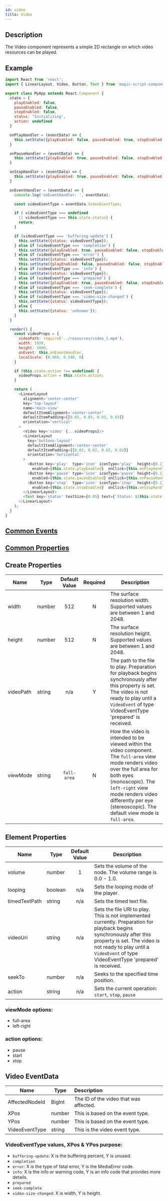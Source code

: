 ```yaml
---
id: video
title: Video
---
```



## Description

The Video component represents a simple 2D rectangle on which video resources can be played.

## Example

```javascript
import React from 'react';
import { LinearLayout, Video, Button, Text } from 'magic-script-components';

export class MyApp extends React.Component {
  state = {
    playEnabled: false,
    pauseEnabled: false,
    stopEnabled: false,
    status: 'Initializing',
    action: undefined
  }

  onPlayHandler = (eventData) => {
    this.setState({playEnabled: false, pauseEnabled: true, stopEnabled: true, action: 'start'});
  }

  onPauseHandler = (eventData) => {
    this.setState({playEnabled: true, pauseEnabled: false, stopEnabled: true, action: 'pause'});
  }

  onStopHandler = (eventData) => {
    this.setState({playEnabled: true, pauseEnabled: false, stopEnabled: false, action: 'stop'});
  }

  onEventHandler = (eventData) => {
    console.log('onEventHandler: ', eventData);

    const videoEventType = eventData.VideoEventType;

    if ( videoEventType === undefined
      || videoEventType === this.state.status) {
      return;
    }

    if (videoEventType === 'buffering-update') {
      this.setState({status: videoEventType});
    } else if (videoEventType === 'completion') {
      this.setState({playEnabled: true, pauseEnabled: false, stopEnabled: false, status: videoEventType});
    } else if (videoEventType === 'error') {
      this.setState({status: videoEventType});
      this.setState({playEnabled: false, pauseEnabled: false, stopEnabled: false, status: videoEventType});
    } else if (videoEventType === 'info') {
      this.setState({status: videoEventType});
    } else if (videoEventType === 'prepared') {
      this.setState({playEnabled: true, pauseEnabled: false, stopEnabled: false, status: videoEventType});
    } else if (videoEventType === 'seek-complete') {
      this.setState({status: videoEventType});
    } else if (videoEventType === 'video-size-changed') {
      this.setState({status: videoEventType});
    } else {
      this.setState({status: 'unknown'});
    }
  }

  render() {
    const videoProps = {
      videoPath: require('../resources/video_1.mp4'),
      width: 1920,
      height: 1080,
      onEvent: this.onEventHandler,
      localScale: [0.960, 0.540, 0]
    }

    if (this.state.action !== undefined) {
      videoProps.action = this.state.action;
    }

    return (
      <LinearLayout
        alignment='center-center'
        key='top-layout'
        name='main-view'
        defaultItemAlignment='center-center'
        defaultItemPadding={[0.03, 0.03, 0.03, 0.03]}
        orientation='vertical'
      >
        <Video key='video' {...videoProps}/>
        <LinearLayout
          key='buttons-layout'
          defaultItemAlignment='center-center'
          defaultItemPadding={[0.02, 0.02, 0.02, 0.02]}
          orientation='horizontal'
        >
          <Button key='play'  type='icon' iconType='play'  height={0.1}
            enabled={this.state.playEnabled}  onClick={this.onPlayHandler} />
          <Button key='pause' type='icon' iconType='pause' height={0.1}
            enabled={this.state.pauseEnabled} onClick={this.onPauseHandler}/>
          <Button key='stop'  type='icon' iconType='stop'  height={0.1}
            enabled={this.state.stopEnabled}  onClick={this.onStopHandler} />
        </LinearLayout>
        <Text key='status' textSize={0.05} text={`Status: ${this.state.status}`}/>
      </LinearLayout>
    );
  }
}
```

## [Common Events](../events/CommonEvents.md)

## [Common Properties](../types/Properties.md)

## Create Properties

| Name      | Type   | Default Value | Required | Description                                                                                                                                                                                                                                                                  |
| --------- | ------ | :-----------: | :------: | ---------------------------------------------------------------------------------------------------------------------------------------------------------------------------------------------------------------------------------------------------------------------------- |
| width     | number |      512      |    N     | The surface resolution width. Supported values are between 1 and 2048.                                                                                                                                                                                                       |
| height    | number |      512      |    N     | The surface resolution height. Supported values are between 1 and 2048.                                                                                                                                                                                                      |
| videoPath | string |      n/a      |    Y     | The path to the file to play. Preparation for playback begins synchronously after this property is set. The video is not ready to play until a `VideoEvent` of type VideoEventType 'prepared' is received.                                                                   |
| viewMode  | string |  `full-area`  |    N     | How the video is intended to be viewed within the video component. The `full-area` view mode renders video over the full area for both eyes (monoscopic). The `left-right` view mode renders video differently per eye (stereoscopic). The default view mode is `full-area`. |

## Element Properties

| Name          | Type    | Default Value | Description                                                                                                                                                                                                                                |
| ------------- | ------- | :-----------: | ------------------------------------------------------------------------------------------------------------------------------------------------------------------------------------------------------------------------------------------ |
| volume        | number  |       1       | Sets the volume of the node. The volume range is 0.0 - 1.0.                                                                                                                                                                                |
| looping       | boolean |      n/a      | Sets the looping mode of the player.                                                                                                                                                                                                       |
| timedTextPath | string  |      n/a      | Sets the timed text file.                                                                                                                                                                                                                  |
| videoUri      | string  |      n/a      | Sets the file URI to play. This is not implemented currently. Preparation for playback begins synchronously after this property is set. The video is not ready to play until a `VideoEvent` of type VideoEventType 'prepared' is received. |
| seekTo        | number  |      n/a      | Seeks to the specified time position.                                                                                                                                                                                                      |
| action        | string  |      n/a      | Sets the current operation: `start`, `stop`, `pause`                                                                                                                                                                                       |

### viewMode options:

- full-area
- left-right

### action options:

- pause
- start
- stop

## Video EventData

| Name           | Type   | Description                            |
| -------------- | ------ | :------------------------------------- |
| AffectedNodeId | BigInt | The ID of the video that was affected. |
| XPos           | number | This is based on the event type.       |
| YPos           | number | This is based on the event type.       |
| VideoEventType | string | This is the video event type.          |

### VideoEventType values, XPos & YPos purpose:

- `buffering-update`:
  X is the buffering percent, Y is unused.
- `completion`
- `error`:
  X is the type of fatal error, Y is the MediaError code.
- `info`:
  X is the info or warning code, Y is an info code that provides more details.
- `prepared`
- `seek-complete`
- `video-size-changed`:
  X is width, Y is height.
